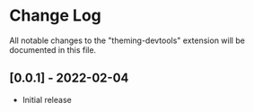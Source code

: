 # Change Log

All notable changes to the "theming-devtools" extension will be documented in this file.

## [0.0.1] - 2022-02-04

- Initial release